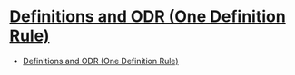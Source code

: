# [Definitions and ODR (One Definition Rule)](https://en.cppreference.com/w/cpp/language/definition)

- [Definitions and ODR (One Definition Rule)](#definitions-and-odr-one-definition-rule)
